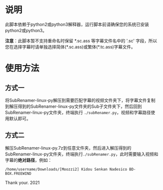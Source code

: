 # 说明  
此脚本依赖于python2或python3解释器，运行脚本前请确保您的系统已安装python2或python3。

**注意**：此脚本暂不支持重命名时保留 *.sc.ass 等字幕文件名中的 '.sc' 字段，所以您在选择字幕时请单独选择简体(\*.sc.ass)或繁体(\*.tc.ass)字幕文件。

# 使用方法  
## 方式一
将SubRenamer-linux-py解压到需要匹配字幕的视频文件夹下，将字幕文件复制到解压得到的SubRenamer-linux-py文件夹的Sub子文件夹下，然后回到SubRenamer-linux-py文件夹，终端执行 ```./subRenamer.py```，视频和字幕路径使用默认即可。

## 方式二  
解压SubRenamer-linux-py.7z到任意文件夹，然后进入解压得到的SubRenamer-linux-py文件夹，终端执行```./subRenamer.py```，此时需要输入视频和字幕的**绝对路径**，例如：   
```  
/home/username/Downloads/[Moozzi2] Kidou Senkan Nadesico BD-BOX.FREEWIND
```

Thank your.
2021
